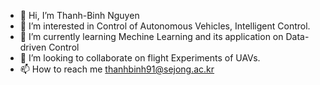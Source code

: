 - 👋 Hi, I’m Thanh-Binh Nguyen
- 👀 I’m interested in Control of Autonomous Vehicles, Intelligent Control.
- 🌱 I’m currently learning Mechine Learning and its application on Data-driven Control
- 💞️ I’m looking to collaborate on flight Experiments of UAVs.
- 📫 How to reach me thanhbinh91@sejong.ac.kr

<!---
thanhbinh91/thanhbinh91 is a ✨ special ✨ repository because its `README.md` (this file) appears on your GitHub profile.
You can click the Preview link to take a look at your changes.
--->
